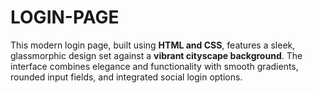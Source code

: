 # LOGIN-PAGE

This modern login page, built using **HTML and CSS**, features a sleek, glassmorphic design set against a **vibrant cityscape background**. The interface combines elegance and functionality with smooth gradients, rounded input fields, and integrated social login options.

